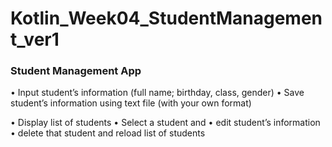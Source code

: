 # Kotlin_Week04_StudentManagement_ver1
### Student Management App

• Input student’s information (full name; birthday, class,
gender)
• Save student’s information using text file (with your own
format)

• Display list of students
• Select a student and
• edit student’s information
• delete that student and reload list of students
